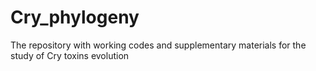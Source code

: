 # Cry_phylogeny
The repository with working codes and supplementary materials for the study of Cry toxins evolution
